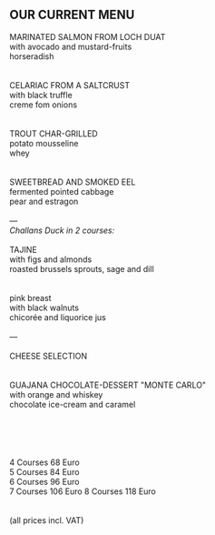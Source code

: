 ## OUR CURRENT MENU

MARINATED SALMON FROM LOCH DUAT  
with avocado and mustard-fruits  
horseradish  
<br>
<br>
CELARIAC FROM A SALTCRUST    
with black truffle  
creme fom onions  
<br>
<br>
TROUT CHAR-GRILLED  
potato mousseline  
whey  
<br>
<br>
SWEETBREAD AND SMOKED EEL  
fermented pointed cabbage  
pear and estragon  
<br>
—
<br>
*Challans Duck in 2 courses:*  
<br>
TAJINE  
with figs and almonds  
roasted brussels sprouts, sage and dill    
<br>
<br>
pink breast  
with black walnuts  
chicorée and liquorice jus  
<br>
—  
<br>
CHEESE SELECTION  
<br>
<br>
GUAJANA CHOCOLATE-DESSERT "MONTE CARLO"  
with orange and whiskey  
chocolate ice-cream and caramel  
<br>
<br>
<br>
<br>   
4 Courses 68 Euro  
5 Courses 84 Euro  
6 Courses 96 Euro  
7 Courses 106 Euro
8 Courses 118 Euro  
<br>
<br>
(all prices incl. VAT)

